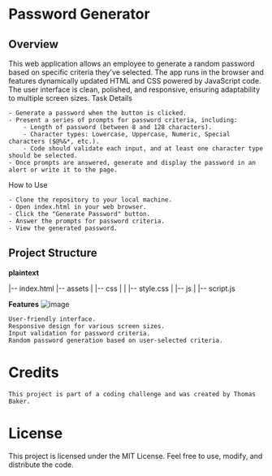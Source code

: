 # Password Generator
## Overview

This web application allows an employee to generate a random password based on specific criteria they've selected. The app runs in the browser and features dynamically updated HTML and CSS powered by JavaScript code. The user interface is clean, polished, and responsive, ensuring adaptability to multiple screen sizes.
Task Details

    - Generate a password when the button is clicked.
    - Present a series of prompts for password criteria, including:
        - Length of password (between 8 and 128 characters).
        - Character types: Lowercase, Uppercase, Numeric, Special characters ($@%&*, etc.).
        - Code should validate each input, and at least one character type should be selected.
    - Once prompts are answered, generate and display the password in an alert or write it to the page.

How to Use

    - Clone the repository to your local machine.
    - Open index.html in your web browser.
    - Click the "Generate Password" button.
    - Answer the prompts for password criteria.
    - View the generated password.

## Project Structure

**plaintext**

|-- index.html
|-- assets
|   |-- css
|   |   |-- style.css
|   |-- js
|       |-- script.js

**Features**
![image](https://github.com/DrWho1369/randomPassword/assets/125075858/ee8176dc-162c-4f68-9813-34e6778a5e5e)

    User-friendly interface.
    Responsive design for various screen sizes.
    Input validation for password criteria.
    Random password generation based on user-selected criteria.

# Credits

    This project is part of a coding challenge and was created by Thomas Baker.

# License

This project is licensed under the MIT License. Feel free to use, modify, and distribute the code.
